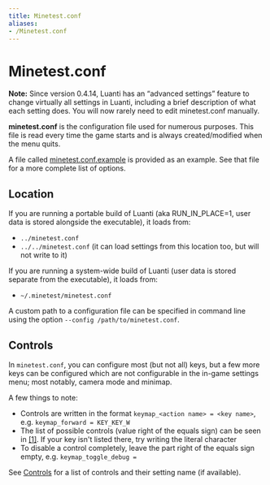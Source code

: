 ```yaml
---
title: Minetest.conf
aliases:
- /Minetest.conf
---
```


# Minetest.conf


**Note:** Since version 0.4.14, Luanti has an “advanced settings” feature to change virtually all settings in Luanti, including a brief description of what each setting does. You will now rarely need to edit minetest.conf manually.

**minetest.conf** is the configuration file used for numerous purposes. This file is read every time the game starts and is always created/modified when the menu quits.

A file called [minetest.conf.example](https://github.com/minetest/minetest/blob/master/minetest.conf.example) is provided as an example. See that file for a more complete list of options.

Location
--------

If you are running a portable build of Luanti (aka RUN\_IN\_PLACE=1, user data is stored alongside the executable), it loads from:

* `../minetest.conf`
* `../../minetest.conf` (it can load settings from this location too, but will not write to it)

If you are running a system-wide build of Luanti (user data is stored separate from the executable), it loads from:

* `~/.minetest/minetest.conf`

A custom path to a configuration file can be specified in command line using the option `--config /path/to/minetest.conf`.

Controls
--------

In `minetest.conf`, you can configure most (but not all) keys, but a few more keys can be configured which are not configurable in the in-game settings menu; most notably, camera mode and minimap.

A few things to note:

* Controls are written in the format `keymap_<action name> = <key name>`, e.g. `keymap_forward = KEY_KEY_W`
* The list of possible controls (value right of the equals sign) can be seen in [\[1\]](https://github.com/minetest/irrlicht/blob/master/include/Keycodes.h). If your key isn't listed there, try writing the literal character
* To disable a control completely, leave the part right of the equals sign empty, e.g. `keymap_toggle_debug =`

See [Controls](https://wiki.luanti.org/Controls "Controls") for a list of controls and their setting name (if available).